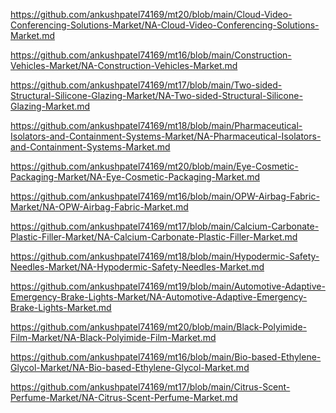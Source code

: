 <p><a href="https://github.com/ankushpatel74169/mt20/blob/main/Cloud-Video-Conferencing-Solutions-Market/NA-Cloud-Video-Conferencing-Solutions-Market.md">https://github.com/ankushpatel74169/mt20/blob/main/Cloud-Video-Conferencing-Solutions-Market/NA-Cloud-Video-Conferencing-Solutions-Market.md</a></p><p><a href="https://github.com/ankushpatel74169/mt16/blob/main/Construction-Vehicles-Market/NA-Construction-Vehicles-Market.md">https://github.com/ankushpatel74169/mt16/blob/main/Construction-Vehicles-Market/NA-Construction-Vehicles-Market.md</a></p><p><a href="https://github.com/ankushpatel74169/mt17/blob/main/Two-sided-Structural-Silicone-Glazing-Market/NA-Two-sided-Structural-Silicone-Glazing-Market.md">https://github.com/ankushpatel74169/mt17/blob/main/Two-sided-Structural-Silicone-Glazing-Market/NA-Two-sided-Structural-Silicone-Glazing-Market.md</a></p><p><a href="https://github.com/ankushpatel74169/mt18/blob/main/Pharmaceutical-Isolators-and-Containment-Systems-Market/NA-Pharmaceutical-Isolators-and-Containment-Systems-Market.md">https://github.com/ankushpatel74169/mt18/blob/main/Pharmaceutical-Isolators-and-Containment-Systems-Market/NA-Pharmaceutical-Isolators-and-Containment-Systems-Market.md</a></p><p><a href="https://github.com/ankushpatel74169/mt20/blob/main/Eye-Cosmetic-Packaging-Market/NA-Eye-Cosmetic-Packaging-Market.md">https://github.com/ankushpatel74169/mt20/blob/main/Eye-Cosmetic-Packaging-Market/NA-Eye-Cosmetic-Packaging-Market.md</a></p><p><a href="https://github.com/ankushpatel74169/mt16/blob/main/OPW-Airbag-Fabric-Market/NA-OPW-Airbag-Fabric-Market.md">https://github.com/ankushpatel74169/mt16/blob/main/OPW-Airbag-Fabric-Market/NA-OPW-Airbag-Fabric-Market.md</a></p><p><a href="https://github.com/ankushpatel74169/mt17/blob/main/Calcium-Carbonate-Plastic-Filler-Market/NA-Calcium-Carbonate-Plastic-Filler-Market.md">https://github.com/ankushpatel74169/mt17/blob/main/Calcium-Carbonate-Plastic-Filler-Market/NA-Calcium-Carbonate-Plastic-Filler-Market.md</a></p><p><a href="https://github.com/ankushpatel74169/mt18/blob/main/Hypodermic-Safety-Needles-Market/NA-Hypodermic-Safety-Needles-Market.md">https://github.com/ankushpatel74169/mt18/blob/main/Hypodermic-Safety-Needles-Market/NA-Hypodermic-Safety-Needles-Market.md</a></p><p><a href="https://github.com/ankushpatel74169/mt19/blob/main/Automotive-Adaptive-Emergency-Brake-Lights-Market/NA-Automotive-Adaptive-Emergency-Brake-Lights-Market.md">https://github.com/ankushpatel74169/mt19/blob/main/Automotive-Adaptive-Emergency-Brake-Lights-Market/NA-Automotive-Adaptive-Emergency-Brake-Lights-Market.md</a></p><p><a href="https://github.com/ankushpatel74169/mt20/blob/main/Black-Polyimide-Film-Market/NA-Black-Polyimide-Film-Market.md">https://github.com/ankushpatel74169/mt20/blob/main/Black-Polyimide-Film-Market/NA-Black-Polyimide-Film-Market.md</a></p><p><a href="https://github.com/ankushpatel74169/mt16/blob/main/Bio-based-Ethylene-Glycol-Market/NA-Bio-based-Ethylene-Glycol-Market.md">https://github.com/ankushpatel74169/mt16/blob/main/Bio-based-Ethylene-Glycol-Market/NA-Bio-based-Ethylene-Glycol-Market.md</a></p><p><a href="https://github.com/ankushpatel74169/mt17/blob/main/Citrus-Scent-Perfume-Market/NA-Citrus-Scent-Perfume-Market.md">https://github.com/ankushpatel74169/mt17/blob/main/Citrus-Scent-Perfume-Market/NA-Citrus-Scent-Perfume-Market.md</a></p>
